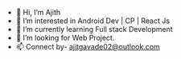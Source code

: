 - 👋 Hi, I’m Ajith 
- 👀 I’m interested in Android Dev | CP | React Js 
- 🌱 I’m currently learning Full stack Development
- 🖤 I’m looking for Web Project.
- 📫 Connect by-  ajitgavade02@outlook.com

<!---
ajitgavade02/ajitgavade02 is a ✨ special ✨ repository because its `README.md` (this file) appears on your GitHub profile.
You can click the Preview link to take a look at your changes.
--->
